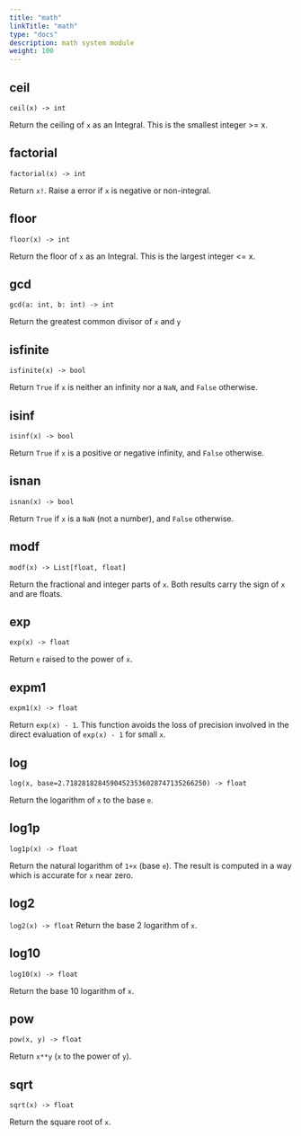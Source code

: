 ```yaml
---
title: "math"
linkTitle: "math"
type: "docs"
description: math system module
weight: 100
---
```

## ceil

`ceil(x) -> int`

Return the ceiling of `x` as an Integral. This is the smallest integer >= x.

## factorial

`factorial(x) -> int`

Return `x!`. Raise a error if `x` is negative or non-integral.

## floor

`floor(x) -> int`

Return the floor of `x` as an Integral. This is the largest integer <= x.

## gcd

`gcd(a: int, b: int) -> int`

Return the greatest common divisor of `x` and `y`

## isfinite

`isfinite(x) -> bool`

Return `True` if `x` is neither an infinity nor a `NaN`, and `False` otherwise.

## isinf

`isinf(x) -> bool`

Return `True` if `x` is a positive or negative infinity, and `False` otherwise.

## isnan

`isnan(x) -> bool`

Return `True` if `x` is a `NaN` (not a number), and `False` otherwise.

## modf

`modf(x) -> List[float, float]`

Return the fractional and integer parts of `x`. Both results carry the sign of `x` and are floats.

## exp

`exp(x) -> float`

Return `e` raised to the power of `x`.

## expm1

`expm1(x) -> float`

Return `exp(x) - 1`. This function avoids the loss of precision involved in the direct evaluation of `exp(x) - 1` for small `x`.

## log

`log(x, base=2.71828182845904523536028747135266250) -> float`

Return the logarithm of `x` to the base `e`.

## log1p

`log1p(x) -> float`

Return the natural logarithm of `1+x` (base `e`). The result is computed in a way which is accurate for `x` near zero.

## log2

`log2(x) -> float`
Return the base 2 logarithm of `x`.

## log10

`log10(x) -> float`

Return the base 10 logarithm of `x`.

## pow

`pow(x, y) -> float`

Return `x**y` (`x` to the power of `y`).

## sqrt

`sqrt(x) -> float`

Return the square root of `x`.
